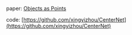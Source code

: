 paper: [Objects as Points](http://arxiv.org/abs/1904.07850)

code: [https://github.com/xingyizhou/CenterNet](https://github.com/xingyizhou/CenterNet)
